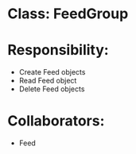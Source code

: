 # Class: FeedGroup

# Responsibility:

- Create Feed objects
- Read Feed object
- Delete Feed objects

# Collaborators:

- Feed
